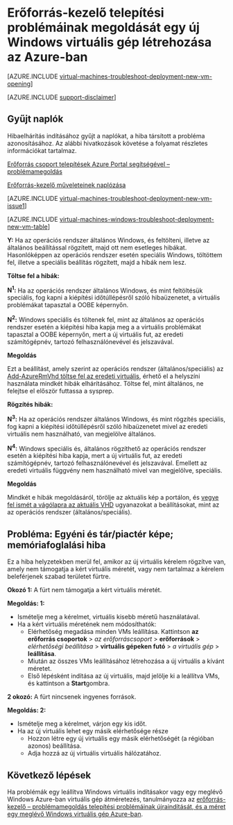 <properties
   pageTitle="Windows virtuális telepítési-erőforrás-kezelő elhárítása |} Microsoft Azure"
   description="Erőforrás-kezelő telepítési problémák elhárítása, Azure-ban egy új Windows virtuális gép létrehozásakor"
   services="virtual-machines-windows, azure-resource-manager"
   documentationCenter=""
   authors="JiangChen79"
   manager="felixwu"
   editor=""
   tags="top-support-issue, azure-resource-manager"/>

<tags
  ms.service="virtual-machines-windows"
  ms.workload="na"
  ms.tgt_pltfrm="vm-windows"
  ms.devlang="na"
  ms.topic="article"
  ms.date="09/09/2016"
  ms.author="cjiang"/>

# <a name="troubleshoot-resource-manager-deployment-issues-with-creating-a-new-windows-virtual-machine-in-azure"></a>Erőforrás-kezelő telepítési problémáinak megoldását egy új Windows virtuális gép létrehozása az Azure-ban

[AZURE.INCLUDE [virtual-machines-troubleshoot-deployment-new-vm-opening](../../includes/virtual-machines-troubleshoot-deployment-new-vm-opening-include.md)]

[AZURE.INCLUDE [support-disclaimer](../../includes/support-disclaimer.md)]

## <a name="collect-audit-logs"></a>Gyűjt naplók

Hibaelhárítás indításához gyűjt a naplókat, a hiba társított a probléma azonosításához. Az alábbi hivatkozások követése a folyamat részletes információkat tartalmaz.

[Erőforrás csoport telepítések Azure Portal segítségével – problémamegoldás](../resource-manager-troubleshoot-deployments-portal.md)

[Erőforrás-kezelő műveleteinek naplózása](../resource-group-audit.md)

[AZURE.INCLUDE [virtual-machines-troubleshoot-deployment-new-vm-issue1](../../includes/virtual-machines-troubleshoot-deployment-new-vm-issue1-include.md)]

[AZURE.INCLUDE [virtual-machines-windows-troubleshoot-deployment-new-vm-table](../../includes/virtual-machines-windows-troubleshoot-deployment-new-vm-table.md)]

**Y:** Ha az operációs rendszer általános Windows, és feltölteni, illetve az általános beállítással rögzített, majd ott nem esetleges hibákat. Hasonlóképpen az operációs rendszer esetén speciális Windows, töltöttem fel, illetve a speciális beállítás rögzített, majd a hibák nem lesz.

**Töltse fel a hibák:**

**N<sup>1</sup>:** Ha az operációs rendszer általános Windows, és mint feltöltésük speciális, fog kapni a kiépítési időtúllépésről szóló hibaüzenetet, a virtuális problémákat tapasztal a OOBE képernyőn.

**N<sup>2</sup>:** Windows speciális és töltenek fel, mint az általános az operációs rendszer esetén a kiépítési hiba kapja meg a a virtuális problémákat tapasztal a OOBE képernyőn, mert a új virtuális fut, az eredeti számítógépnév, tartozó felhasználónevével és jelszavával.

**Megoldás**

Ezt a beállítást, amely szerint az operációs rendszer (általános/speciális) az [Add-AzureRmVhd töltse fel az eredeti virtuális](https://msdn.microsoft.com/library/mt603554.aspx), érhető el a helyszíni használata mindkét hibák elhárításához. Töltse fel, mint általános, ne felejtse el először futtassa a sysprep.

**Rögzítés hibák:**

**N<sup>3</sup>:** Ha az operációs rendszer általános Windows, és mint rögzítés speciális, fog kapni a kiépítési időtúllépésről szóló hibaüzenetet mivel az eredeti virtuális nem használható, van megjelölve általános.

**N<sup>4</sup>:** Windows speciális és, általános rögzíthető az operációs rendszer esetén a kiépítési hiba kapja, mert a új virtuális fut, az eredeti számítógépnév, tartozó felhasználónevével és jelszavával. Emellett az eredeti virtuális függvény nem használható mivel van megjelölve, speciális.

**Megoldás**

Mindkét e hibák megoldásáról, törölje az aktuális kép a portálon, és [vegye fel ismét a vágólapra az aktuális VHD](virtual-machines-windows-vhd-copy.md) ugyanazokat a beállításokat, mint az az operációs rendszer (általános/speciális).

## <a name="issue-customgallerymarketplace-image-allocation-failure"></a>Probléma: Egyéni és tár/piactér képe; memóriafoglalási hiba
Ez a hiba helyzetekben merül fel, amikor az új virtuális kérelem rögzítve van, amely nem támogatja a kért virtuális méretét, vagy nem tartalmaz a kérelem beleférjenek szabad területet fürtre.

**Okozó 1:** A fürt nem támogatja a kért virtuális méretét.

**Megoldás: 1:**

- Ismételje meg a kérelmet, virtuális kisebb méretű használatával.
- Ha a kért virtuális méretének nem módosíthatók:
  - Elérhetőség megadása minden VMs leállítása.
  Kattintson **az erőforrás csoportok** > *az erőforráscsoport* > **erőforrások** > *elérhetőségi beállítása* > **virtuális gépeken futó** > *a virtuális gép* > **leállítása**.
  - Miután az összes VMs leállításához létrehozása a új virtuális a kívánt méretet.
  - Első lépésként indítása az új virtuális, majd jelölje ki a leállítva VMs, és kattintson a **Start**gombra.

**2 okozó:** A fürt nincsenek ingyenes források.

**Megoldás: 2:**

- Ismételje meg a kérelmet, várjon egy kis időt.
- Ha az új virtuális lehet egy másik elérhetősége része
  - Hozzon létre egy új virtuális egy másik elérhetőségét (a régióban azonos) beállítása.
  - Adja hozzá az új virtuális virtuális hálózatához.

## <a name="next-steps"></a>Következő lépések
Ha problémák egy leállítva Windows virtuális indításakor vagy egy meglévő Windows Azure-ban virtuális gép átméretezés, tanulmányozza az [erőforrás-kezelő – problémamegoldás telepítési problémáinak újraindítását, és a méret egy meglévő Windows virtuális gép Azure-ban](virtual-machines-windows-restart-resize-error-troubleshooting.md).
